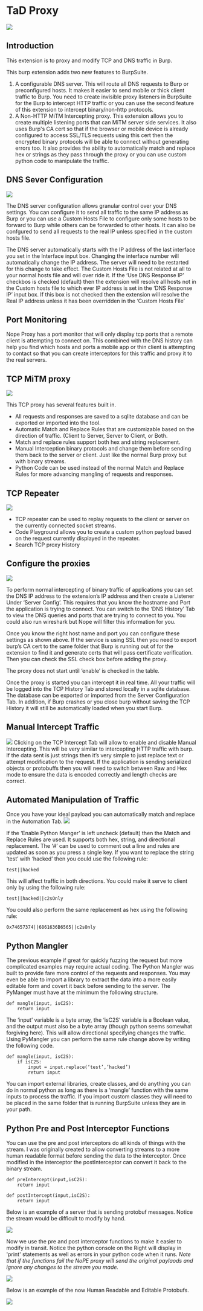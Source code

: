 # TaD Proxy
![](http://imgur.com/X6xYsq8.png)

## Introduction
This extension is to proxy and modify TCP and DNS traffic in Burp.

This burp extension adds two new features to BurpSuite.
 1.	A configurable DNS server. This will route all DNS requests to Burp or preconfigured hosts. It makes it easier to send mobile or thick client traffic to Burp. You need to create invisible proxy listeners in BurpSuite for the Burp to intercept HTTP traffic or you can use the second feature of this extension to intercept binary/non-http protocols.
 2.	A Non-HTTP MiTM Intercepting proxy. This extension allows you to create multiple listening ports that can MiTM server side services. It also uses Burp's CA cert so that if the browser or mobile device is already configured to access SSL/TLS requests using this cert then the encrypted binary protocols will be able to connect without generating errors too. It also provides the ability to automatically match and replace hex or strings as they pass through the proxy or you can use custom python code to manipulate the traffic.
 
## DNS Sever Configuration
![](http://imgur.com/0ezoO7f.png)

The DNS server configuration allows granular control over your DNS settings. You can configure it to send all traffic to the same IP address as Burp or you can use a Custom Hosts File to configure only some hosts to be forward to Burp while others can be forwarded to other hosts. It can also be confgured to send all requests to the real IP unless specified in the custom hosts file.

The DNS server automatically starts with the IP address of the last interface you set in the Interface input box. Changing the interface number will automatically change the IP address. The server will need to be restarted for this change to take effect.
The Custom Hosts File is not related at all to your normal hosts file and will over ride it. If the ‘Use DNS Response IP’ checkbos is checked (default) then the extension will resolve all hosts not in the Custom hosts file to which ever IP address is set in the ‘DNS Response IP’ input box. If this box is not checked then the extension will resolve the Real IP address unless it has been overridden in the ‘Custom Hosts File’

## Port Monitoring
Nope Proxy has a port monitor that will only display tcp ports that a remote client is attempting to connect on. This combined with the DNS history can help you find which hosts and ports a mobile app or thin client is attempting to contact so that you can create interceptors for this traffic and proxy it to the real servers. 

## TCP MiTM proxy
![](http://imgur.com/oCHMjuH.png)

This TCP proxy has several features built in.

- All requests and responses are saved to a sqlite database and can be exported or imported into the tool. 
- Automatic Match and Replace Rules that are customizable based on the direction of traffic. (Client to Server, Server to Client, or Both.
- Match and replace rules support both hex and string replacement. 
- Manual Interception binary protocols and change them before sending them back to the server or client. Just like the normal Burp proxy but with binary streams.
- Python Code can be used instead of the normal Match and Replace Rules for more advancing mangling of requests and responses.
 
## TCP Repeater
![](http://imgur.com/aNpzAdz.png)
 
- TCP repeater can be used to replay requests to the client or server on the currently connected socket streams.
- Code Playground allows you to create a custom python payload based on the request currently displayed in the repeater.
- Search TCP proxy History

## Configure the proxies
![](http://imgur.com/WdsB32L.png)

To perform normal intercepting of binary traffic of applications you can set the DNS IP address to the extension’s IP address and then create a Listener Under ‘Server Config’. This requires that you know the hostname and Port the application is trying to connect. You can switch to the ‘DNS History’ Tab to view the DNS queries and ports that are trying to connect to you. You could also run wireshark but Nope will filter this information for you. 

Once you know the right host name and port you can configure these settings as shown above. If the service is using SSL then you need to export burp’s CA cert to the same folder that Burp is running out of for the extension to find it and generate certs that will pass certificate verification. Then you can check the SSL check box before adding the proxy. 

The proxy does not start until ‘enable’ is checked in the table.

Once the proxy is started you can intercept it in real time. All your traffic will be logged into the TCP History Tab and stored locally in a sqlite database. The database can be exported or imported from the Server Configuration Tab. In addition, if Burp crashes or you close burp without saving the TCP History it will still be automatically loaded when you start Burp. 

## Manual Intercept Traffic
![](http://imgur.com/X6xYsq8.png)
Clicking on the TCP Intercept Tab will allow to enable and disable Manual Intercepting. This will be very similar to intercepting HTTP traffic with burp. If the data sent is just strings then it’s very simple to just replace text or attempt modification to the request. If the application is sending serialized objects or protobuffs then you will need to switch between Raw and Hex mode to ensure the data is encoded correctly and length checks are correct.

## Automated Manipulation of Traffic
Once you have your ideal payload you can automatically match and replace in the Automation Tab. 
![](http://imgur.com/CBRQVIo.png)

If the ‘Enable Python Manger’ is left uncheck (default) then the Match and Replace Rules are used. It supports both hex, string, and directional replacement. The ‘#’ can be used to comment out a line and rules are updated as soon as you press a single key.
If you want to replace the string ‘test’ with ‘hacked’ then you could use the following rule:
```
test||hacked
```
This will affect traffic in both directions. You could make it serve to client only by using the following rule:
```
test||hacked||c2sOnly
```
You could also perform the same replacement as hex using the following rule:
```
0x74657374||6861636B6565||c2sOnly
```

## Python Mangler
The previous example if great for quickly fuzzing the request but more complicated examples may require actual coding. The Python Mangler was built to provide fare more control of the requests and responses. You may even be able to import a library to extract the data into a more easily editable form and covert it back before sending to the server. The PyManger must have at the minimum the following structure. 

```
def mangle(input, isC2S):
	return input
```
The ‘input’ variable is a byte array, the ‘isC2S’ variable is a Boolean value, and the output must also be a byte array (though python seems somewhat forgiving here). This will allow directional specifying changes the traffic. 
Using PyMangler you can perform the same rule change above by writing the following code.
```
def mangle(input, isC2S):
	if isC2S:
		input = input.replace(‘test’,’hacked’)
		return input
```
You can import external libraries, create classes, and do anything you can do in normal python as long as there is a ‘mangle’ function with the same inputs to process the traffic. If you import custom classes they will need to be placed in the same folder that is running BurpSuite unless they are in your path. 

## Python Pre and Post Interceptor Functions
You can use the pre and post interceptors do all kinds of things with the stream. I was originally created to allow converting streams to a more human readable format before sending the data to the interceptor. Once modified in the interceptor the postInterceptor can convert it back to the binary stream.

```
def preIntercept(input,isC2S):
    return input
    
def postIntercept(input,isC2S):
    return input
```

Below is an example of a server that is sending protobuf messages. Notice the stream would be difficult to modify by hand.

![](NonHTTPProxy/screenshots/PreFormat.PNG)

Now we use the pre and post interceptor functions to make it easier to modify in transit. Notice the python console on the Right will display in 'print' statements as well as errors in your python code when it runs. *Note that if the functions fail the NoPE proxy will send the original paylaods and ignore any changes to the stream you made.*

![](NonHTTPProxy/screenshots/PythonConsole.PNG)

Below is an example of the now Human Readable and Editable Protobufs.

![](NonHTTPProxy/screenshots/Post%20Format.PNG)
